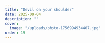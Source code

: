 ```yaml
---
title: "Devil on your shoulder"
date: 2025-09-04
description: ""
cover:
  image: "/uploads/photo-1756994934407.jpg"
order: 19
---
```



